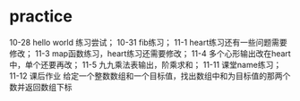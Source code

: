 # practice
 10-28 hello world 练习尝试；
 10-31 fib练习；
 11-1  heart练习还有一些问题需要修改；
 11-3  map函数练习，heart练习还需要修改；
 11-4  多个心形输出改在heart中，单个还要再改；
 11-5  九九乘法表输出，阶乘求和；
 11-11 课堂name练习；
 11-12 课后作业 给定一个整数数组和一个目标值，找出数组中和为目标值的那两个数并返回数组下标
